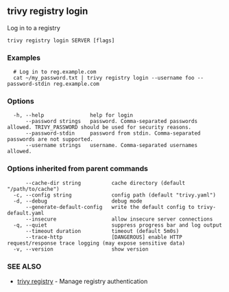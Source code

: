 ## trivy registry login

Log in to a registry

```
trivy registry login SERVER [flags]
```

### Examples

```
  # Log in to reg.example.com
  cat ~/my_password.txt | trivy registry login --username foo --password-stdin reg.example.com
```

### Options

```
  -h, --help               help for login
      --password strings   password. Comma-separated passwords allowed. TRIVY_PASSWORD should be used for security reasons.
      --password-stdin     password from stdin. Comma-separated passwords are not supported.
      --username strings   username. Comma-separated usernames allowed.
```

### Options inherited from parent commands

```
      --cache-dir string          cache directory (default "/path/to/cache")
  -c, --config string             config path (default "trivy.yaml")
  -d, --debug                     debug mode
      --generate-default-config   write the default config to trivy-default.yaml
      --insecure                  allow insecure server connections
  -q, --quiet                     suppress progress bar and log output
      --timeout duration          timeout (default 5m0s)
      --trace-http                [DANGEROUS] enable HTTP request/response trace logging (may expose sensitive data)
  -v, --version                   show version
```

### SEE ALSO

* [trivy registry](trivy_registry.md)	 - Manage registry authentication

